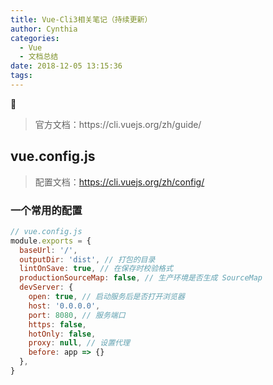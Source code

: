 ```yaml
---
title: Vue-Cli3相关笔记（持续更新）
author: Cynthia
categories:
  - Vue
  - 文档总结
date: 2018-12-05 13:15:36
tags:
---
```


🐰

<!--more-->

<blockquote class="blockquote-center">
官方文档：https://cli.vuejs.org/zh/guide/
</blockquote>

## vue.config.js

> 配置文档：<https://cli.vuejs.org/zh/config/>

### 一个常用的配置

```js
// vue.config.js
module.exports = {
  baseUrl: '/',
  outputDir: 'dist', // 打包的目录
  lintOnSave: true, // 在保存时校验格式
  productionSourceMap: false, // 生产环境是否生成 SourceMap
  devServer: {
    open: true, // 启动服务后是否打开浏览器
    host: '0.0.0.0',
    port: 8080, // 服务端口
    https: false,
    hotOnly: false,
    proxy: null, // 设置代理
    before: app => {}
  },
}
```



